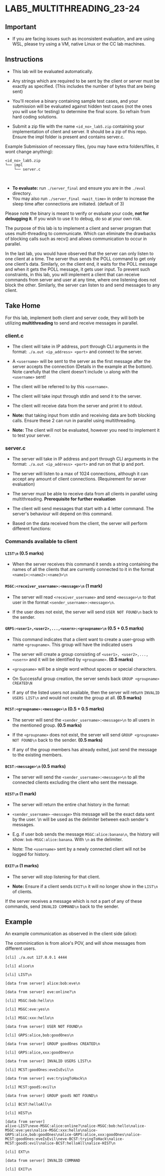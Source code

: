 # **LAB5_MULTITHREADING_23-24**
## Important
- If you are facing issues such as inconsistent evaluation, and are using WSL, please try using a VM, native Linux or the CC lab machines.
## **Instructions**

- This lab will be evaluated automatically.

- Any strings which are required to be sent by the client or server must
  be exactly as specified. (This includes the number of bytes that are
  being sent)

- You'll receive a binary containing sample test cases, and your
  submission will be evaluated against hidden test cases (not the ones
  you will use for testing) to determine the final score. So refrain
  from hard coding solutions.

- Submit a zip file with the name `<id_no>_lab5.zip` containing your
  implementation of client and server. It should be a zip of this repo.
  Ensure the impl folder is present and contains server.c.

Example Submission of necessary files, (you may have extra folders/files, it wont change anything):
```
<id_no>_lab5.zip
└── impl
    └── server.c
```


<br>

- **To evaluate:** run `./server_final` and ensure you are in the `./eval` directory.
- You may also run `./server_final <wait_time>` in order to increase the sleep time after connections are initiated. (default of 3)

Please note the binary is meant to verify or evaluate your code, **not
for debugging it**. If you wish to use it to debug, do so at your own
risk.

The purpose of this lab is to implement a client and server program that
uses multi-threading to communicate. Which can eliminate the drawbacks
of blocking calls such as recv() and allows communication to occur in
parallel.

In the last lab, you would have observed that the server can only listen
to one client at a time. The server thus sends the POLL command to get
only one client’s data. Similarly, on the client end, it waits for the
POLL message and when it gets the POLL message, it gets user input. To
prevent such constraints, in this lab, you will implement a client that
can receive commands from server and user at any time, where one
listening does not block the other. Similarly, the server can listen to
and send messages to any client.

## **Take Home**

For this lab, implement both client and server code, they will both be
utilizing **multithreading** to send and receive messages in parallel.

### **client.c**

- The client will take in IP address, port through CLI
  arguments in the format: `./a.out <ip_address> <port>`
  and connect to the server.

- A `<username>` will be sent to the server as the first message after
  the server accepts the connection (Details in the example at the bottom). Note carefully that the client doesn't include `\n` along with the `<username>` sent!
  
- The client will be referred to by this `<username>`.

- The client will take input through stdin and send it to the server.

- The client will receive data from the server and print it to stdout.

- **Note:** that taking input from stdin and receiving data are both
  blocking calls. Ensure these 2 can run in parallel using
  multithreading.

- **Note:** The client will not be evaluated, however you need to
  implement it to test your server.

### **server.c**

- The server will take in IP address and port through CLI arguments in
  the format: `./a.out <ip_address> <port>` and run on that ip and
  port.

- The server will listen to a max of 1024 connections, although it can accept any amount of
  client connections. (Requirement for server evaluation)

- The server must be able to receive data from all clients in parallel
  using multithreading. **Prerequisite for further evaluation**

- The client will send messages that start with a 4 letter command. The server's behaviour will depend on this command.

- Based on the data received from the client, the server will perform
  different functions:

### **Commands available to client**

#### **`LIST\n` (0.5 marks)**

- When the server receives this command it sends a string containing the
  names of all the clients that are currently connected to it in the
  format `<name1>:<name2>:<name3>\n`

#### **`MSGC:<receiver_username>:<message>\n` (1 mark)**

- The server will read `<receiver_username>` and send `<message>\n` to
  that user in the format `<sender_username>:<message>\n`.

- If the user does not exist, the server will send `USER NOT FOUND\n` back
  to the sender.

#### **`GRPS:<user1>,<user2>,...,<usern>:<groupname>\n` (0.5 + 0.5 marks)**
- This command indicates that a client want to create a user-group with name `<groupname>`. This group will have the indicated users
   
- The server will create a group consisting of `<user1>,
  <user2>,...,<usern>` and it will be identified by `<groupname>`. **(0.5
  marks)**

- `<groupname>` will be a single word without spaces or special characters.

- On Successful group creation, the server sends back `GROUP <groupname> CREATED\N`

- If any of the listed users not available, then the server will return
  `INVALID USERS LIST\n` and would not create the group at all. **(0.5
  marks)**

#### **`MCST:<groupname>:<message>\n` (0.5 + 0.5 marks)**

- The server will send the `<sender_username>:<message>\n` to all users in the mentioned
  group. **(0.5 marks)**

- If the `<groupname>` does not exist, the server will send `GROUP <groupname> NOT FOUND\n` back to the sender. **(0.5 marks)**

- If any of the group members has already exited, just send the message
  to the existing members.

#### **`BCST:<message>\n` (0.5 marks)**

- The server will send the `<sender_username>:<message>\n` to all the connected clients
  excluding the client who sent the message.

#### **`HIST\n` (1 mark)**

- The server will return the entire chat history in the format:

- `<sender_username>-<message>` this message will be the exact data
  sent by the user. \n will be used as the delimiter between each
  sender's messages.

- E.g. if user bob sends the message `MSGC:alice:banana\n`, the history will
  show: `bob-MSGC:alice:banana`. With `\n` as the delimiter.
  
- Note: The `<username>` sent by a newly connected client will not be logged for history.

#### **`EXIT\n` (1 marks)**

- The server will stop listening for that client.

- **Note:** Ensure if a client sends `EXIT\n` it will no longer show in the
  `LIST\n` of clients.

If the server receives a message which is not a part of any of these
commands, send `INVALID COMMAND\n` back to the sender.

## Example
An example communication as observed in the client side (alice):

The comminication is from alice's POV, and will show messages from different users.
```
[cli] ./a.out 127.0.0.1 4444

[cli] alice\n

[cli] LIST\n

[data from server] alice:bob:eve\n

[data from server] eve:online?\n

[cli] MSGC:bob:hello\n

[cli] MSGC:eve:yes\n

[cli] MSGC:xxx:hello\n

[data from server] USER NOT FOUND\n

[cli] GRPS:alice,bob:goodOnes\n

[data from server] GROUP goodOnes CREATED\n

[cli] GRPS:alice,xxx:goodOnes\n

[data from server] INVALID USERS LIST\n

[cli] MCST:goodOnes:eveIsEvil\n

[data from server] eve:tryingToHack\n

[cli] MCST:goodS:evil\n

[data from server] GROUP goodS NOT FOUND\n

[cli] BCST:helloAll\n

[cli] HIST\n

[data from server]
alive-LIST\neve-MSGC:alice:online?\nalice-MSGC:bob:hello\nalice-MSGC:eve:yes\nalice-MSGC:xxx:hello\nalice-GRPS:alice,bob:goodOnes\nalice-GRPS:alice,xxx:goodOnes\nalice-MCST:goodOnes:eveIsEvil\neve-BCST:tryingToHack\nalice-MCST:goodS:evil\nalice-BCST:helloAll\nalice-HIST\n

[cli] EXT\n

[data from server] INVALID COMMAND

[cli] EXIT\n
```
